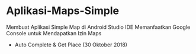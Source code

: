 # Aplikasi-Maps-Simple
Membuat Aplikasi Simple Map di Android Studio IDE Memanfaatkan Google Console untuk Mendapatkan Izin Maps

- Auto Complete & Get Place (30 Oktober 2018)
